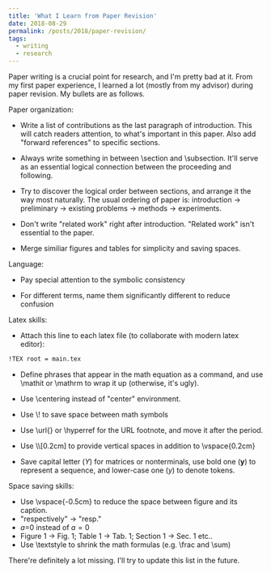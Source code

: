 ```yaml
---
title: 'What I Learn from Paper Revision'
date: 2018-08-29
permalink: /posts/2018/paper-revision/
tags:
  - writing
  - research
---
```


Paper writing is a crucial point for research, and I'm pretty bad at it. From my first paper experience, I learned a lot (mostly from my advisor) during paper revision. My bullets are as follows.

Paper organization:

* Write a list of contributions as the last paragraph of introduction. This will catch readers attention, to what's important in this paper. Also add "forward references" to specific sections.

* Always write something in between \section and \subsection. It'll serve as an essential logical connection between the proceeding and following. 

* Try to discover the logical order between sections, and arrange it the way most naturally. The usual ordering of paper is: introduction -> preliminary -> existing problems -> methods -> experiments.

* Don't write "related work" right after introduction. "Related work" isn't essential to the paper.

* Merge similiar figures and tables for simplicity and saving spaces.


Language:

* Pay special attention to the symbolic consistency

* For different terms, name them significantly different to reduce confusion


Latex skills:

* Attach this line to each latex file (to collaborate with modern latex editor):

```latex
!TEX root = main.tex
```

* Define phrases that appear in the math equation as a command, and use \mathit or \mathrm to wrap it up (otherwise, it's ugly).

* Use \centering instead of "center" environment.

* Use \\! to save space between math symbols

* Use \url{} or \hyperref for the URL footnote, and move it after the period.

* Use \\\\[0.2cm] to provide vertical spaces in addition to \vspace{0.2cm}

* Save capital letter ($Y$) for matrices or nonterminals, use bold one ($\mathbf{y}$) to represent a sequence, and lower-case one ($y$) to denote tokens.


Space saving skills:

* Use \vspace{-0.5cm} to reduce the space between figure and its caption.
* "respectively" -> "resp."
* $a$=0 instead of $a=0$
* Figure 1 -> Fig. 1; Table 1 -> Tab. 1; Section 1 -> Sec. 1 etc..
* Use \textstyle to shrink the math formulas (e.g. \frac and \sum)

There're definitely a lot missing. I'll try to update this list in the future.